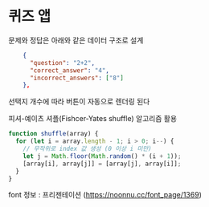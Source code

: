 # 퀴즈 앱

문제와 정답은 아래와 같은 데이터 구조로 설계

```json
    {
      "question": "2+2",
      "correct_answer": "4",
      "incorrect_answers": ["8"]
    },
```

선택지 개수에 따라 버튼이 자동으로 렌더링 된다

피셔-예이츠 셔플(Fishcer-Yates shuffle) 알고리즘 활용

```js
function shuffle(array) {
  for (let i = array.length - 1; i > 0; i--) {
    // 무작위로 index 값 생성 (0 이상 i 미만)
    let j = Math.floor(Math.random() * (i + 1));
    [array[i], array[j]] = [array[j], array[i]];
  }
}
```

font 정보 : 프리젠테이션 (https://noonnu.cc/font_page/1369)

